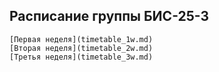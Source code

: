 ## Расписание группы БИС-25-3

    [Первая неделя](timetable_1w.md)
    [Вторая неделя](timetable_2w.md)
    [Третья неделя](timetable_3w.md)